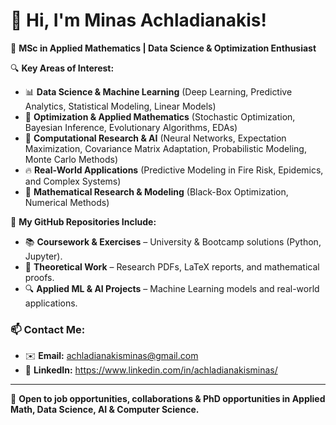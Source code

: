 # 👋 Hi, I'm Minas Achladianakis!  

🚀 **MSc in Applied Mathematics | Data Science & Optimization Enthusiast**  

🔍 **Key Areas of Interest:**  
- 📊 **Data Science & Machine Learning** (Deep Learning, Predictive Analytics, Statistical Modeling, Linear Models)  
- 🔧 **Optimization & Applied Mathematics** (Stochastic Optimization, Bayesian Inference, Evolutionary Algorithms, EDAs)  
- 🤖 **Computational Research & AI** (Neural Networks, Expectation Maximization, Covariance Matrix Adaptation, Probabilistic Modeling, Monte Carlo Methods)  
- 🔥 **Real-World Applications** (Predictive Modeling in Fire Risk, Epidemics, and Complex Systems)  
- 📖 **Mathematical Research & Modeling** (Black-Box Optimization, Numerical Methods)

📂 **My GitHub Repositories Include:**  
- 📚 **Coursework & Exercises** – University & Bootcamp solutions (Python, Jupyter).  
- 📝 **Theoretical Work** – Research PDFs, LaTeX reports, and mathematical proofs.  
- 🔍 **Applied ML & AI Projects** – Machine Learning models and real-world applications.  

### 📫 Contact Me:
- ✉️ **Email:** achladianakisminas@gmail.com  
- 🔗 **LinkedIn:** https://www.linkedin.com/in/achladianakisminas/ 
<!-- - 🌍 **Website (if applicable):** yourwebsite.com -->
 

---

🚀 **Open to job opportunities, collaborations & PhD opportunities in Applied Math, Data Science, AI & Computer Science.**  

